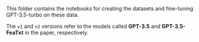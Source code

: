This folder contains the notebooks for creating the datasets and fine-tuning GPT-3.5-turbo on these data. 

The `v1` and `v2` versions refer to the models called **GPT-3.5** and **GPT-3.5-FeaTxt** in the paper, respectively. 
